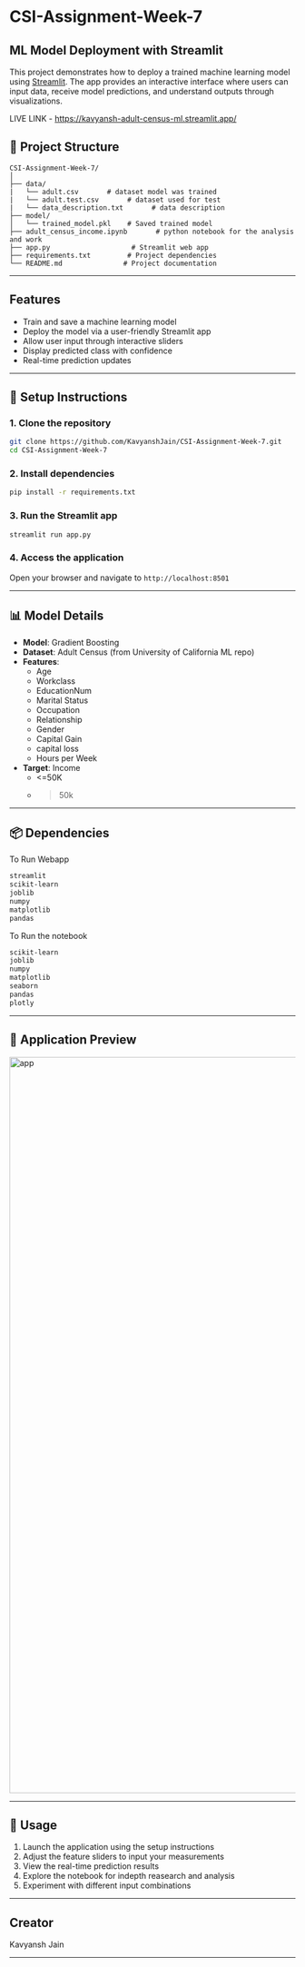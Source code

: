 # CSI-Assignment-Week-7
## ML Model Deployment with Streamlit

This project demonstrates how to deploy a trained machine learning model using [Streamlit](https://streamlit.io). The app provides an interactive interface where users can input data, receive model predictions, and understand outputs through visualizations.

LIVE LINK - https://kavyansh-adult-census-ml.streamlit.app/

## 📁 Project Structure

```
CSI-Assignment-Week-7/
│
├── data/
|   └── adult.csv       # dataset model was trained
|   └── adult.test.csv       # dataset used for test
|   └── data_description.txt       # data description
├── model/
│   └── trained_model.pkl    # Saved trained model
├── adult_census_income.ipynb       # python notebook for the analysis and work
├── app.py                    # Streamlit web app
├── requirements.txt         # Project dependencies
└── README.md               # Project documentation
```

---

## Features

- Train and save a machine learning model
- Deploy the model via a user-friendly Streamlit app
- Allow user input through interactive sliders
- Display predicted class with confidence
- Real-time prediction updates

---

## 🔧 Setup Instructions

### 1. **Clone the repository**
```bash
git clone https://github.com/KavyanshJain/CSI-Assignment-Week-7.git
cd CSI-Assignment-Week-7
```

### 2. **Install dependencies**
```bash
pip install -r requirements.txt
```

### 3. **Run the Streamlit app**
```bash
streamlit run app.py
```

### 4. **Access the application**
Open your browser and navigate to `http://localhost:8501`

---

## 📊 Model Details

- **Model**: Gradient Boosting
- **Dataset**: Adult Census (from University of California ML repo)
- **Features**: 
  - Age
  - Workclass
  - EducationNum
  - Marital Status
  - Occupation
  - Relationship
  - Gender
  - Capital Gain
  - capital loss
  - Hours per Week
- **Target**: Income
  - <=50K
  - >50k

---

## 📦 Dependencies

To Run Webapp

```txt
streamlit
scikit-learn
joblib
numpy
matplotlib
pandas
```

To Run the notebook

```txt
scikit-learn
joblib
numpy
matplotlib
seaborn
pandas
plotly
```


---

## 📸 Application Preview

<img width="1366" height="1297" alt="app" src="https://github.com/user-attachments/assets/af93e900-bf5d-496f-8ade-bb7062469ec5" />


---

## 🎯 Usage

1. Launch the application using the setup instructions
2. Adjust the feature sliders to input your measurements
3. View the real-time prediction results
4. Explore the notebook for indepth reasearch and analysis
5. Experiment with different input combinations

---

## Creator
Kavyansh Jain

---
